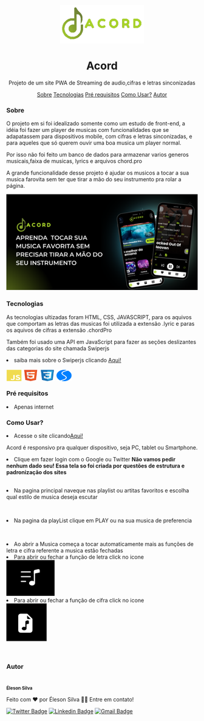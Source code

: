 <div align="center">
    <img src="imagens/logoIncrevaseVerde.png" alt="">
    <h1>Acord</h1>
    <p>Projeto de um site PWA de Streaming de audio,cifras e letras sinconizadas</p>
</div>
    <p align="center">
        <a href="#sobre" color="green">Sobre</a>
        <a href="#tecnologias">Tecnologias</a>
        <a href="#pre-requisitos">Pré requisitos</a>
        <a href="#como-usar">Como Usar?</a>
        <a href="#autor">Autor</a>
    </p>
<div id="#sobre">
    <h3>Sobre</h3>
    <p>O projeto em si foi idealizado somente como um estudo de front-end, a idéia foi fazer um player de musicas
    com funcionalidades que se adapatassem para dispositivos mobile, com cifras e letras sinconizadas, e para aqueles que só querem ouvir uma boa musica um player normal.</p>
    <p>Por isso não foi feito um banco de dados para armazenar varios generos musicais,faixa de musicas, lyrics e arquivos chord.pro</p>
    <p>A grande funcionalidade desse projeto é ajudar os musicos a tocar a sua musica farovita sem ter que tirar a mão do seu instrumento pra rolar a página.</p>
    <div align="center">
        <img src="imagens/banner01.png" alt="">
    </div>
</div>
<div id="#tecnologias">
    <h3>Tecnologias</h3>
    <p>As tecnologias ultizadas foram HTML, CSS, JAVASCRIPT, para os aquivos que comportam as letras das musicas foi utilizada a extensão .lyric e paras os aquivos de cifras a extensão .chordPro</P>
    <p>Também foi usado uma API em JavaScript para fazer as seções deslizantes das 
    categorias do site chamada Swiperjs</p>
    <li>saiba mais sobre o Swiperjs clicando <a href="https://swiperjs.com/">Aqui!</a></li>
    <div style="display: inline_block"><br>
        <img align="center" alt="eleson-Js" height="30" width="40" src="https://raw.githubusercontent.com/devicons/devicon/master/icons/javascript/javascript-plain.svg">
        <img align="center" alt="eleson-HTML" height="30" width="40" src="https://raw.githubusercontent.com/devicons/devicon/master/icons/html5/html5-original.svg">
        <img align="center" alt="eleson-CSS" height="30" width="40" src="https://raw.githubusercontent.com/devicons/devicon/master/icons/css3/css3-original.svg">
        <img align="center" alt="eleson-CSS" height="30" width="40" src="imagens/swiper-logo.svg">
    </div>
</div>
<div id="#pre-requisitos">
    <h3>Pré requisitos</h3>
    <li>Apenas internet</li>
</div>
<div id="#como-usar">
    <h3>Como Usar?</h3>
    <p><li>Acesse o site clicando<a href="https://elesonsilva.github.io/Acord">Aqui!</a></li></p>
    <p>Acord é responsivo pra qualquer dispositivo, seja PC, tablet ou Smartphone.</p>
    <li>Clique em fazer login com o Google ou Twitter <strong>Não vamos pedir nenhum dado seu! Essa tela so foi criada por questões de estrutura e padronização dos sites</strong></li>
    <img src="imagens/logimpage.png" alt="">
    <p><li>Na pagina principal naveque nas playlist ou artitas favoritos e escolha qual estilo de musica deseja
     escutar</li></p>
    <img src="imagens/principalpage.png" alt="">
    <p><li>Na pagina da playList clique em  PLAY ou na sua musica de preferencia</li></p>
    <img src="imagens/pageplaylist.png" alt="">
    </br>
    <p><li>Ao abrir a Musica começa a tocar automaticamente mais as funções de letra e cifra referente a musica estão fechadas</li>
    <li>Para abrir ou fechar a função de letra click no icone</li>
        <img  src="imagens/list.png" alt="">
    <li>Para abrir ou fechar a função de cifra click no icone</li>
        <img  src="imagens/chordlist.png" alt="">
    </p>
        <img  src="imagens/letracifra.png" alt="">
</div>
<div id="#autor">
    <h3>Autor</h3>
    <a href="#">
 <img style="border-radius: 50%;" src="https://avatars.githubusercontent.com/u/39160398?v=4" width="100px;" alt=""/>
 <br />
 <sub><b>Éleson Silva</b></sub></a> 
 <p>Feito com ❤️ por Éleson Silva 👋🏽 Entre em contato!</p>

[![Twitter Badge](https://img.shields.io/badge/-@tgmarinho-1ca0f1?style=flat-square&labelColor=1ca0f1&logo=twitter&logoColor=white&link=https://twitter.com/tgmarinho)](https://twitter.com/tgmarinho)
 [![Linkedin Badge](https://img.shields.io/badge/-Thiago-blue?style=flat-square&logo=Linkedin&logoColor=white&link=https://www.linkedin.com/in/tgmarinho/)](https://www.linkedin.com/in/tgmarinho/) 
[![Gmail Badge](https://img.shields.io/badge/-tgmarinho@gmail.com-c14438?style=flat-square&logo=Gmail&logoColor=white&link=mailto:tgmarinho@gmail.com)](mailto:tgmarinho@gmail.com)
</div>
    